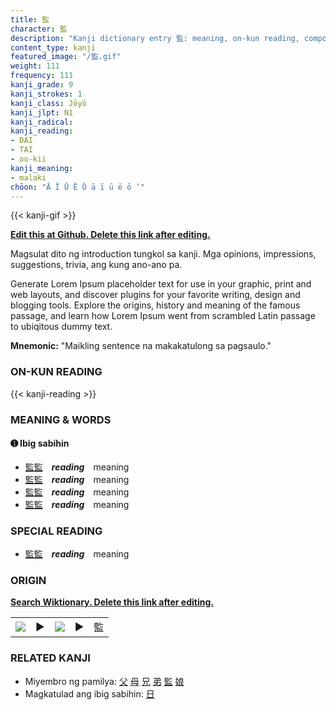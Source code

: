 ```yaml
---
title: 監
character: 監
description: "Kanji dictionary entry 監: meaning, on-kun reading, compounds, origin, related kanji"
content_type: kanji
featured_image: "/監.gif"
weight: 111
frequency: 111
kanji_grade: 9
kanji_strokes: 1
kanji_class: Jōyō
kanji_jlpt: N1
kanji_radical: 
kanji_reading: 
- DAI
- TAI
- oo-kii
kanji_meaning:
- malaki
chōon: "Ā Ī Ū Ē Ō ā ī ū ē ō ’"
---
```

[//]: # (Don't edit the line below. Kanji animated GIF code is automatically generated.)
{{< kanji-gif >}}

[//]: # (Edit below this line.)

**[Edit this at Github. Delete this link after editing.](https://github.com/tim0g/tim/tree/main/content/kanji/監/index.md)**

Magsulat dito ng introduction tungkol sa kanji. Mga opinions, impressions, suggestions, trivia, ang kung ano-ano pa.

Generate Lorem Ipsum placeholder text for use in your graphic, print and web layouts, and discover plugins for your favorite writing, design and blogging tools. Explore the origins, history and meaning of the famous passage, and learn how Lorem Ipsum went from scrambled Latin passage to ubiqitous dummy text.
 
**Mnemonic:** "Maikling sentence na makakatulong sa pagsaulo."

### ON-KUN READING

[//]: # (Don't edit the line below. ON-KUN READING code is automatically generated.)
{{< kanji-reading >}}

### MEANING & WORDS

#### ➊ **Ibig sabihin**
  - [監](../監)[監](../監)　***reading***　meaning
  - [監](../監)[監](../監)　***reading***　meaning
  - [監](../監)[監](../監)　***reading***　meaning
  - [監](../監)[監](../監)　***reading***　meaning

### SPECIAL READING
  - [監](../監)[監](../監)　***reading***　meaning

### ORIGIN

**[Search Wiktionary. Delete this link after editing.](https://wiktionary.org/wiki/監)**
<table class="kanji-table"><tr><td>
<img src="60px-監-bronze.svg.png">
</td><td>▶</td><td>
<img src="60px-監-oracle.svg.png">
</td><td>▶</td>
<td class="kanji-origin">監</td>
</tr></table>

### RELATED KANJI
- Miyembro ng pamilya: [父](../父) [母](../母) [兄](../兄) [弟](../弟) [監](../監) [娘](../娘)
- Magkatulad ang ibig sabihin: [日](../日)
